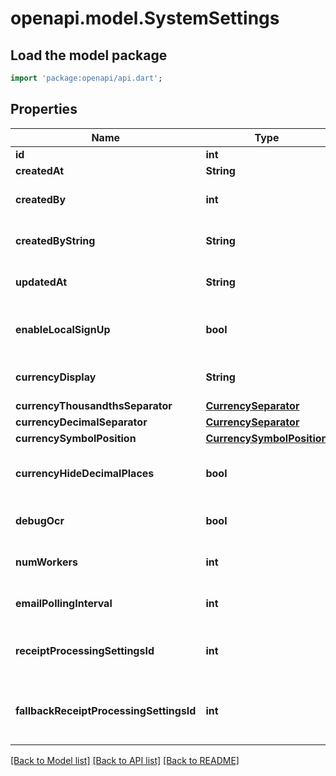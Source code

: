 # openapi.model.SystemSettings

## Load the model package
```dart
import 'package:openapi/api.dart';
```

## Properties
Name | Type | Description | Notes
------------ | ------------- | ------------- | -------------
**id** | **int** |  | 
**createdAt** | **String** |  | 
**createdBy** | **int** |  | [optional] [default to 0]
**createdByString** | **String** | Created by entity's name | [optional] [default to '']
**updatedAt** | **String** |  | [optional] [default to '']
**enableLocalSignUp** | **bool** | Whether local sign up is enabled | [optional] [default to false]
**currencyDisplay** | **String** | Currency display | [optional] [default to '$']
**currencyThousandthsSeparator** | [**CurrencySeparator**](CurrencySeparator.md) |  | [optional] 
**currencyDecimalSeparator** | [**CurrencySeparator**](CurrencySeparator.md) |  | [optional] 
**currencySymbolPosition** | [**CurrencySymbolPosition**](CurrencySymbolPosition.md) |  | [optional] 
**currencyHideDecimalPlaces** | **bool** | Whether to hide decimal places | [optional] [default to false]
**debugOcr** | **bool** | Debug OCR | [optional] [default to false]
**numWorkers** | **int** | Number of workers to use | [optional] [default to 1]
**emailPollingInterval** | **int** | Email polling interval | [optional] [default to 1800]
**receiptProcessingSettingsId** | **int** | Receipt processing settings foreign key | [optional] 
**fallbackReceiptProcessingSettingsId** | **int** | Fallback receipt processing settings foreign key | [optional] 

[[Back to Model list]](../README.md#documentation-for-models) [[Back to API list]](../README.md#documentation-for-api-endpoints) [[Back to README]](../README.md)


